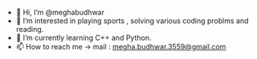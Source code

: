 - 👋 Hi, I’m @meghabudhwar
- 👀 I’m interested in playing sports , solving various coding problms and reading.
- 🌱 I’m currently learning C++ and Python.
- 📫 How to reach me -> mail : megha.budhwar.3559@gmail.com

<!---
meghabudhwar/meghabudhwar is a ✨ special ✨ repository because its `README.md` (this file) appears on your GitHub profile.
You can click the Preview link to take a look at your changes.
--->
